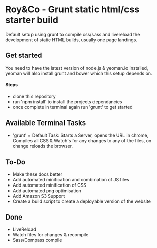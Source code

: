 # Roy&Co - Grunt static html/css starter build

Default setup using grunt to compile css/sass and livereload the development of static HTML builds, usually one page landings.

## Get started

You need to have the latest version of node.js & yeoman.io installed, yeoman will also install grunt and bower which this setup depends on.

#### Steps
- clone this repository
- run 'npm install' to install the projects dependancies
- once complete in terminal again run 'grunt' to get started

## Available Terminal Tasks
- 'grunt' = Default Task: Starts a Server, opens the URL in chrome, Compiles all CSS & Watch's for any changes to any of the files, on change reloads the browser.

## To-Do

- Make these docs better
- Add automated minification and combination of JS files
- Add automated minification of CSS
- Add automated png optimisation
- Add Amazon S3 Support
- Create a build script to create a deployable version of the website

## Done
- LiveReload
- Watch files for changes & recompile
- Sass/Compass compile

